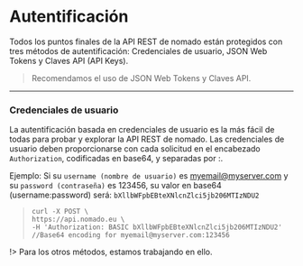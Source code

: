 # Autentificación

Todos los puntos finales de la API REST de nomado están protegidos con tres métodos de autentificación: Credenciales de usuario, JSON Web Tokens y Claves API (API Keys).

> Recomendamos el uso de JSON Web Tokens y Claves API.

---
### Credenciales de usuario

La autentificación basada en credenciales de usuario es la más fácil de todas para probar y explorar la API REST de nomado. Las credenciales de usuario deben proporcionarse con cada solicitud en el encabezado `Authorization`, codificadas en base64, y separadas por :.

Ejemplo:
Si su `username (nombre de usuario)` es myemail@myserver.com y su `password (contraseña)` es 123456, su valor en base64 (username:password) será: `bXllbWFpbEBteXNlcnZlci5jb206MTIzNDU2`


> ```curl
> curl -X POST \
> https://api.nomado.eu \
> -H 'Authorization: BASIC bXllbWFpbEBteXNlcnZlci5jb206MTIzNDU2' 
> //Base64 encoding for myemail@myserver.com:123456
> ```


!> Para los otros métodos, estamos trabajando en ello.